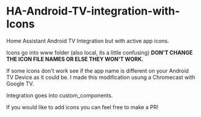 # HA-Android-TV-integration-with-Icons
Home Assistant Android TV Integration but with active app icons.

Icons go into www folder (also local, its a little confusing) 
**DON'T CHANGE THE ICON FILE NAMES OR ELSE THEY WON'T WORK.** 

If some icons don't work see if the app name is different on your Android TV Device as it could be. 
I made this modification usung a Chromecast with Google TV.

Integration goes into custom_components. 

If you would like to add icons you can feel free to make a PR!
